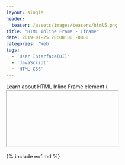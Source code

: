 ```yaml
---
layout: single
header: 
  teaser: /assets/images/teasers/html5.png
title: "HTML Inline Frame - Iframe"
date: 2019-01-25 20:00:00 -0800
categories: 'Web'
tags: 
  - 'User Interface(UI)'
  - 'JavaScript'
  - 'HTML-CSS'
---
```

Learn about HTML Inline Frame element (<iframe>)  through some examples.

## Iframe
HTML iframes are used to embed another webpage into a webpage. The embedded webpage can be from a different domain. However, for security reason, you will have limited control to the embedded webpage that is from a different origin.  

### Embed A Local Webpage
You can embed your own webpages using an iframe. For example, you have a homepage and webpage1. You can then embed webpage1 on your homepage using an iframe.      

You can give it a try by downloading <a href='/assets/html/homepage.html' download='homepage.html'>homepage.html</a> and <a href='/assets/html/homepage.html' download='webpage1.html'>webpage1.html</a>. Otherwise, you can save the following HTML in 2 files: homepage.html and webpage1.html. After you have these 2 HTML files, you can drag and drop homepage.html onto a browser window to open it.   

**homepage.html**  

```html
<!DOCTYPE html>
<html lang="en">
<head>
  <meta charset="UTF-8">
  <title>HomePage</title>
</head>
<body>
  <h1>Homepage</h1>
  <p>Webpages embedded in an Iframe below</p>
  <iframe 
    title="Homepage Iframes"
    src="webpage1.html" 
    width="350" height="350">
    <p>iframes are not supported by this browser.</p>
  </iframe>
</body>
</html>
```  
**Note**    
1) The \<p\> element within iframe tags is used to notify users when iframe is not supported by the browser they are using. The text in the \<p\> element won't appear if iframe is supported.  

2) If the html files are in the same folder, you don’t have to specify `./` path.  

**webpage1.html**   

```html
<!DOCTYPE html>
<html lang="en">
<head>
  <meta charset="UTF-8">
  <title>WebPage 1</title>
</head>
<body>
  <h1>Webpage 1</h1>
  <p>My Webpage Content</p>
</body>
</html>
```  

You will see this when you open `homepage.html` file on Google Chrome.   

![Embed https://jun711.github.io Using An Iframe](/assets/images/2019-08-25-html-iframe-101/embed-webpages-on-homepage.png)


### Embed Jun711 Blog In An Iframe
You can download <a href='/assets/html/jun-iframe.html' download='jun-iframe.html'>jun-iframe.html</a> or save the following HTML as `jun-iframe.html`. Then, open it using a browser to experience loading a webpage using an \<iframe\> first-hand. You can drag and drop the HTML file onto a browser window to open it.   
```html
<!DOCTYPE html>
<html lang="en">
<head>
  <meta charset="UTF-8">
  <meta 
    name="viewport" 
    content="width=device-width, initial-scale=1.0">
  <meta 
    http-equiv="X-UA-Compatible" 
    content="ie=edge">
  <title>Jun711</title>
</head>
<body>
  <h1>Jun's Blog</h1>
  <p>My website embedded in an Iframe below</p>
  <iframe 
    title="Jun711 Blog"
    src="https://jun711.github.io" 
    width="500" height="500">
  </iframe>
  <style>
    iframe {
      border: 1px solid black;
    }
  </style>
</body>
</html>
```  

You will see this when you open the above HTML file on Google Chrome.   

![Embed https://jun711.github.io Using An Iframe](/assets/images/2019-08-25-html-iframe-101/embed-jun711-blog-using-an-iframe.png)

### Scripting - Accessing Iframe Window and Document Objects
You can access embedded webpages Window and Document objects using `contentWindow` and `contentDocument` properties of an iframe DOM object(`HTMLIFrameElement`). You can also access document object via `contentWindow.document` object.   

```javascript
const myIframe = document.getElementById("myIframe");

function accessIframe() {
  const iframeWindow = myIframe.contentWindow;
  const iframeDocument = myIframe.contentDocument;

  console.log('iframeWindow: ', iframeWindow);
  console.log('iframeWindow: ', iframeWindow.document);
  console.log('iframeWindow: ', iframeDocument);
}
```

You can add an id `myIframe` to your iframe element and add the following JavaScript in `homepage.html` that is created earlier. Then, open up your browser DevTools and reload the page to see what's printed on the console.  

**homepage.html**  

```html
<!DOCTYPE html>
<html lang="en">
<head>
  <meta charset="UTF-8">
  <title>HomePage</title>
</head>
<body>
  <h1>Homepage</h1>
  <p>Webpages embedded in an Iframe below</p>
  <iframe 
    id="myIframe"
    title="Homepage Iframes"
    src="webpage1.html" 
    width="350" height="350">
  </iframe>
  <script>
    const myIframe = document.getElementById("myIframe");

    function accessIframe() {
      const iframeWindow = myIframe.contentWindow;
      const iframeDocument = myIframe.contentDocument;

      console.log('iframeWindow: ', iframeWindow);
      console.log('iframeWindow: ', iframeWindow.document);
      console.log('iframeWindow: ', iframeDocument);
    }

    accessIframe()
  </script>
</body>
</html>
```

An embedded webpage(webpage loaded using iframe) can access its parent window using `window.parent` object.   

```javascript
const parentWindow = window.parent;
```

#### Cross-Origin Error  
You probably will see `DOMException` error if you try to access an iframe window properties or window.parent using local HTML files.   

```javascript
Uncaught DOMException: Blocked a frame with origin "null"   
from accessing a cross-origin frame.
```

This is because script access to an iframe's content is controlled by the same-origin policy. Scripts cannot access other window objects' properties if the parent webpage and embedded webpage have different origins.   

Instead, you should use `Window.postMessage()` method for cross-origin communication.    

### Switching Iframe Webpages  
You can switch embedded webpages by using an anchor element(\<a\>). To switch iframe webpages, you should give the iframe element a name via its `name` attribute. Then, an anchor element can target an iframe element via its `target` attribute. 

For example:  
```html
<a href="webpage1.html" target="myIframe">Webpage 1</a>

<iframe 
  name="myIframe"
  width="500" height="500">
</iframe>
```

To see a complete example, you can save the following HTML in an html file: homepage.html or download <a href='/assets/html/homepage.html' download='complete-homepage.html'>homepage.html</a>. Then, you can drag and drop the HTML file onto a browser window to open it.   

```html
<!DOCTYPE html>
<html lang="en">
<head>
  <meta charset="UTF-8">
  <meta 
    name="viewport" 
    content="width=device-width, initial-scale=1.0">
  <meta 
    http-equiv="X-UA-Compatible" 
    content="ie=edge">
  <title>Homepage</title>
</head>
<body>
  <h1>Homepage</h1>
  <a 
    href="https://jun711.github.io" 
    target="homepageIframe">Jun's blog</a>
  <br /><br />
  <a 
    href="webpage1.html" 
    target="homepageIframe">Webpage 1</a>
  <br />
  <p>My website embedded in an Iframe below</p>
  <iframe 
    title="Homepage Iframes"
    name="homepageIframe"
    src="https://jun711.github.io" 
    width="500" height="500">
    <p>iframes are not supported by this browser.</p>
  </iframe>
  <style>
    iframe {
      border: 1px solid black;
    }
  </style>
</body>
</html>
```  

### Embed Youtube Iframe
To test using a real world example, you can get HTML iframe code for a YouTube video and include it in your webpage HTML.  

1. Open up a YouTube video that you want to embed. 

2. Click `share` button and a list of share options will appear.   
![Embed YouTube Video Using An Iframe](/assets/images/2019-08-25-html-iframe-101/embed-youtube-video.png)

3. Select `embed` and HTML to embed that video will be generated.  
![Embed YouTube Video Using An Iframe](/assets/images/2019-08-25-html-iframe-101/youtube-video-iframe-html.png)

4. Click `COPY` to copy the video iframe.  

Iframe for a YouTube video looks like this:  
```html
<iframe 
  width="560" height="315" 
  src="https://www.youtube.com/embed/x0tz7nofFH4" 
  frameborder="0" 
  allow="accelerometer; autoplay; encrypted-media; 
    gyroscope; picture-in-picture" 
  allowfullscreen></iframe>
```

The following is an example of a YouTube video embedded on my blog using HTML iframe.  
<iframe width="560" height="315" src="https://www.youtube.com/embed/x0tz7nofFH4" frameborder="0" allow="accelerometer; autoplay; encrypted-media; gyroscope; picture-in-picture" allowfullscreen></iframe>

{% include eof.md %}